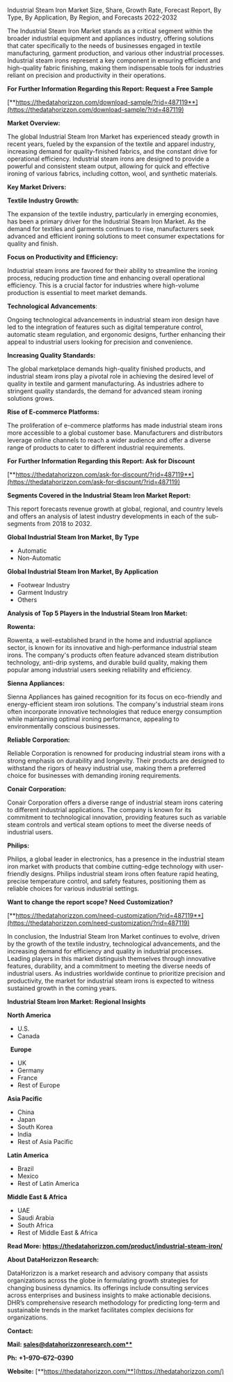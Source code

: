 ﻿Industrial Steam Iron Market Size, Share, Growth Rate, Forecast Report, By Type, By Application, By Region, and Forecasts 2022-2032

The Industrial Steam Iron Market stands as a critical segment within the broader industrial equipment and appliances industry, offering solutions that cater specifically to the needs of businesses engaged in textile manufacturing, garment production, and various other industrial processes. Industrial steam irons represent a key component in ensuring efficient and high-quality fabric finishing, making them indispensable tools for industries reliant on precision and productivity in their operations.

**For Further Information Regarding this Report: Request a Free Sample**	

[**https://thedatahorizzon.com/download-sample/?rid=487119**](https://thedatahorizzon.com/download-sample/?rid=487119)

**Market Overview:**

The global Industrial Steam Iron Market has experienced steady growth in recent years, fueled by the expansion of the textile and apparel industry, increasing demand for quality-finished fabrics, and the constant drive for operational efficiency. Industrial steam irons are designed to provide a powerful and consistent steam output, allowing for quick and effective ironing of various fabrics, including cotton, wool, and synthetic materials.

**Key Market Drivers:**

**Textile Industry Growth:**

The expansion of the textile industry, particularly in emerging economies, has been a primary driver for the Industrial Steam Iron Market. As the demand for textiles and garments continues to rise, manufacturers seek advanced and efficient ironing solutions to meet consumer expectations for quality and finish.

**Focus on Productivity and Efficiency:**

Industrial steam irons are favored for their ability to streamline the ironing process, reducing production time and enhancing overall operational efficiency. This is a crucial factor for industries where high-volume production is essential to meet market demands.

**Technological Advancements**:

Ongoing technological advancements in industrial steam iron design have led to the integration of features such as digital temperature control, automatic steam regulation, and ergonomic designs, further enhancing their appeal to industrial users looking for precision and convenience.

**Increasing Quality Standards:**

The global marketplace demands high-quality finished products, and industrial steam irons play a pivotal role in achieving the desired level of quality in textile and garment manufacturing. As industries adhere to stringent quality standards, the demand for advanced steam ironing solutions grows.

**Rise of E-commerce Platforms:**

The proliferation of e-commerce platforms has made industrial steam irons more accessible to a global customer base. Manufacturers and distributors leverage online channels to reach a wider audience and offer a diverse range of products to cater to different industrial requirements.

**For Further Information Regarding this Report: Ask for Discount**	

[**https://thedatahorizzon.com/ask-for-discount/?rid=487119**](https://thedatahorizzon.com/ask-for-discount/?rid=487119)

**Segments Covered in the Industrial Steam Iron Market Report:**

This report forecasts revenue growth at global, regional, and country levels and offers an analysis of latest industry developments in each of the sub-segments from 2018 to 2032.

**Global Industrial Steam Iron Market, By Type**

- Automatic
- Non-Automatic

**Global Industrial Steam Iron Market, By Application**

- Footwear Industry
- Garment Industry
- Others


**Analysis of Top 5 Players in the Industrial Steam Iron Market:**

**Rowenta:**

Rowenta, a well-established brand in the home and industrial appliance sector, is known for its innovative and high-performance industrial steam irons. The company's products often feature advanced steam distribution technology, anti-drip systems, and durable build quality, making them popular among industrial users seeking reliability and efficiency.

**Sienna Appliances:**

Sienna Appliances has gained recognition for its focus on eco-friendly and energy-efficient steam iron solutions. The company's industrial steam irons often incorporate innovative technologies that reduce energy consumption while maintaining optimal ironing performance, appealing to environmentally conscious businesses.

**Reliable Corporation:**

Reliable Corporation is renowned for producing industrial steam irons with a strong emphasis on durability and longevity. Their products are designed to withstand the rigors of heavy industrial use, making them a preferred choice for businesses with demanding ironing requirements.

**Conair Corporation:**

Conair Corporation offers a diverse range of industrial steam irons catering to different industrial applications. The company is known for its commitment to technological innovation, providing features such as variable steam controls and vertical steam options to meet the diverse needs of industrial users.

**Philips:**

Philips, a global leader in electronics, has a presence in the industrial steam iron market with products that combine cutting-edge technology with user-friendly designs. Philips industrial steam irons often feature rapid heating, precise temperature control, and safety features, positioning them as reliable choices for various industrial settings.

**Want to change the report scope? Need Customization?**

[**https://thedatahorizzon.com/need-customization/?rid=487119**](https://thedatahorizzon.com/need-customization/?rid=487119)

In conclusion, the Industrial Steam Iron Market continues to evolve, driven by the growth of the textile industry, technological advancements, and the increasing demand for efficiency and quality in industrial processes. Leading players in this market distinguish themselves through innovative features, durability, and a commitment to meeting the diverse needs of industrial users. As industries worldwide continue to prioritize precision and productivity, the market for industrial steam irons is expected to witness sustained growth in the coming years.

**Industrial Steam Iron Market: Regional Insights**

**North America**

- U.S.
- Canada

` `**Europe**

- UK
- Germany
- France
- Rest of Europe

**Asia Pacific**

- China
- Japan
- South Korea
- India
- Rest of Asia Pacific

**Latin America**

- Brazil
- Mexico
- Rest of Latin America

**Middle East & Africa**

- UAE
- Saudi Arabia
- South Africa
- Rest of Middle East & Africa

**Read More: <https://thedatahorizzon.com/product/industrial-steam-iron/>**

**About DataHorizzon Research:**

DataHorizzon is a market research and advisory company that assists organizations across the globe in formulating growth strategies for changing business dynamics. Its offerings include consulting services across enterprises and business insights to make actionable decisions. DHR’s comprehensive research methodology for predicting long-term and sustainable trends in the market facilitates complex decisions for organizations.

**Contact:**

**Mail: [sales@datahorizzonresearch.com**](mailto:sales@datahorizzonresearch.com)**

**Ph:** **+1–970–672–0390**

**Website:** [**https://thedatahorizzon.com/**](https://thedatahorizzon.com/)

